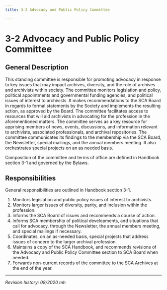 ```yaml
---
title: 3-2 Advocacy and Public Policy Committee

---
```


# 3-2 Advocacy and Public Policy Committee

## General Description

This standing committee is responsible for promoting advocacy in response to key issues that may impact archives, diversity, and the role of archives and archivists within society. The committee monitors legislation and policy, political appointments and governmental funding agencies, and political issues of interest to archivists. It makes recommendations to the SCA Board in regards to formal statements by the Society and implements the resulting action, as approved by the Board. The committee facilitates access to resources that will aid archivists in advocating for the profession in the aforementioned matters. The committee serves as a key resource for apprising members of news, events, discussions, and information relevant to archivists, associated professionals, and archival repositories. The committee communicates its findings to the membership via the SCA Board, the Newsletter, special mailings, and the annual members meeting. It also orchestrates special projects on an as needed basis.

Composition of the committee and terms of office are defined in Handbook section 3-1 and governed by the Bylaws.

## Responsibilities

General responsibilities are outlined in Handbook section 3-1.

1. Monitors legislation and public policy issues of interest to archivists.
2. Monitors larger issues of diversity, parity, and inclusion within the profession.
3. Informs the SCA Board of issues and recommends a course of action.
4. Informs SCA membership of political developments, and situations that call for advocacy, through the Newsletter, the annual members meeting, and special mailings if necessary.
5. Coordinates, on an as-needed basis, special projects that address issues of concern to the larger archival profession.
6. Maintains a copy of the SCA Handbook, and recommends revisions of the Advocacy and Public Policy Committee section to SCA Board when needed.
7. Forwards non-current records of the committee to the SCA Archives at the end of the year.

***

_Revision history: 08/2020 mh_
